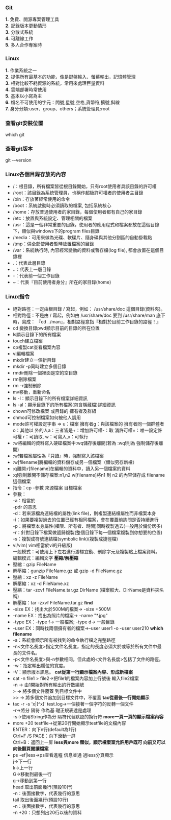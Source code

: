 ### Git
**1.** 免費、開源專案管理工具<br /> **2.** 記錄版本更動情形 <br />**3.** 分散式系統<br /> **4.** 可離線工作<br /> **5.** 多人合作專案時
### Linux
 **1.** 作業系統之一 <br />
 **2.** 提供所有最基本的功能，像是鍵盤輸入、螢幕輸出，記憶體管理 <br />
 **3.** 相對比較不耗資源的系統，常用來處理巨量資料 <br />
 **4.** 雲端部署時常使用 <br />
 **5.** 基本以小寫為主 <br />
 **6.** 檔名不可使用的字元：問號,星號,空格,貨幣符,擴號,斜線<br />
 **7.** 身分分類:user、group、others；系統管理員:root<br />
### 查看git安裝位置
which git
### 查看git版本
git --version
### Linux各個目錄存放的內容
- /：根目錄，所有檔案皆從根目錄開始，只有root使用者具該目錄的許可權
- /root：該目錄為系統管理員，也稱作超級許可權者的使用者主目錄
- /bin：存放著經常使用的命令
- /boot：系統啟動時必須讀取的檔案, 包括系統核心
- /home：存放普通使用者的家目錄，每個使用者都有自己的家目錄
- /etc：放置與系統設定、管理相關的檔案
- /usr：這是一個非常重要的目錄，使用者的應用程式和檔案都放在這個目錄下，類似與windows下的program files目錄
- /media：可用來做為光碟、軟碟片、隨身碟與其他分割區的自動掛載點
- /tmp：供全部使用者暫時放置檔案的目錄
- /var：系統執行時, 內容經常變動的資料或暫存檔(log file), 都會放置在這個目錄裡
- .：代表此層目錄
- ..：代表上一層目錄
- -：代表前一個工作目錄
- ~：代表『目前使用者身分』所在的家目錄(home)
### Linux指令
- 絕對路徑：一定由根目錄 / 寫起，例如： /usr/share/doc 這個目錄(資料夾)。
- 相對路徑：不是由 / 寫起，例如由 /usr/share/doc 要到 /usr/share/man 底下時，寫成： 『cd ../man』，相對路徑意指『相對於目前工作目錄的路徑！』
- cd 變換目錄pwd顯示目前的目錄的所在位置
- ls顯示目錄下的所有檔案
- touch建立檔案
- cp複製cat查看檔案內容
- vi編輯檔案
- mkdir建立一個新目錄
- mkdir -p同時建立多個目錄
- rmdir刪除一個裡面是空的空目錄
- rm刪除檔案
- rm -r強制刪除
- mv移動，重新命名
- ls -l：顯示目錄下的所有檔案詳細資訊
- ls -al：顯示目錄下的所有檔案(包含隱藏檔)詳細資訊
- chown可修改檔案 或目錄的  擁有者及群組
- chmod可控制檔案如何被他人調用
- mode許可權設定字串 => u：檔案  擁有者g：與該檔案的 擁有者同一個群體者o：其他以  外的人a：三者皆是+：增加許可權-：取 消許可權=：唯一設定許可權 r：可讀取, w：可寫入,x：可執行
- :w將編輯的資料寫入硬碟檔案中:wq儲存後離開(若為 :wq!則為 強制儲存後離開) 
- :w!若檔案屬性為『只讀』時，強制寫入該檔案 
- :w[filename]將編輯的資料儲存成另一個檔案（類似另存新檔）
- :q離開:r[filename]在編輯的資料中，讀入另一個檔案的資料 
- :q!強制離開不儲存檔案:n1,n2 w[filename]將n1 到 n2 的內容儲存成 filename 這個檔案
- 指令：cp  -參數 來源檔案 目標檔案
- 參數：<br />-a：相當於<br />-pdr 的意思<br />-d：若來源檔為連結檔的屬性(link file)，則複製連結檔屬性而非檔案本身<br />-i：如果要複製過去的位置已經有相同檔案，會在覆蓋前詢問是否持續進行<br />-p：將檔案本身屬性(權限、所有者、時間)同時複製過去(一般用於備份居多)<br />-r：針對目錄下檔案做遞歸複製(整個目錄下每一個檔案複製到你想要的位置)<br />-s：複製成符號連結檔(symbolic link)(複製成捷徑檔)
- vi/vim( vim相當於vi的升級版)<br />一般模式：可使用上下左右進行游標宜動、刪除字元及複製貼上檔案資料。<br />編輯模式：編輯文字
 **壓縮/解壓縮** 
- 壓縮：gzip FileName 
- 解壓縮：gunzip FileName.gz 或 gzip -d FileName.gz
- 壓縮：xz -z FileName 
- 解壓縮：xz -d FileName.xz
- 壓縮：tar -zcvf FileName.tar.gz DirName (檔案較大、DirName是資料夾名稱)
- 解壓縮：tar -zxvf FileName.tar.gz
**find** 
- -size EX：找出大於500M的檔案→ -size +500M
- -name EX：找出為照片的檔案→ -name "*.jpg"
- -type EX：-type f→ 一般檔案;  -type d→ 一般目錄
- -user EX：同時找兩個擁有者的檔案→-user user1 -o -user user210
 **which filename** 
- -a：系統會顯示所有被找到的命令執行檔之完整路徑
- -n<文件名長度>指定文件名長度，指定的長度必須大於或等於所有文件中最長的文件名。
- -p<文件名長度>與-n参數相同，但此處的<文件名長度>包括了文件的路徑。
- -w：指定輸出欄位的寬度。
- -V：顯示版本訊息。
 **cat從第一行顯示檔案內容、形成新檔案** 
- cat -n file1 > file2→把file1的檔案內容加上行號後  輸入file2檔案
<br /> -n  → 由1開始對所有輸出的行數編號
<br /> > → 將多個文件覆蓋  到目標文件中
<br /> >> → 將多個文件追加到目標文件中，不覆蓋
 **tac從最後一行開始顯示** 
- tac -r -s 'x\|[^x]' test.log→一個接著一個字符的反轉一個文件
<br />-r→將分 隔符  作為基  礎正規表達是處理
<br />-s→使用String作為分 隔符代替默認的換行符
 **more一頁一頁的顯示檔案內容** 
- more +20 testfile→從第20行開始顯示testfile的文檔內容
<br />ENTER：向下n行(default為1行)
<br />Ctrl+F   /S PACE：向下滾動一屏
<br />Ctrl+B：返回上一屏
 **less與more 類似，顯示檔案室允許用戶既可 向前又可以向後翻頁閱讀檔案** 
- ps -ef|less→ps查看進程 信息並通 過less分頁顯示
<br />j→下一行<br />k→上一行<br />G→移動到最後一行<br />g→移動到第一行
<br />head 取出前面幾行(預設10行)
<br />-n：後面接數字，代表幾行的意思
<br />tail 取出後面幾行(預設10行)
<br />-n：後面接數字，代表幾行的意思
<br />-n +20：只想列出20行以後的資料











